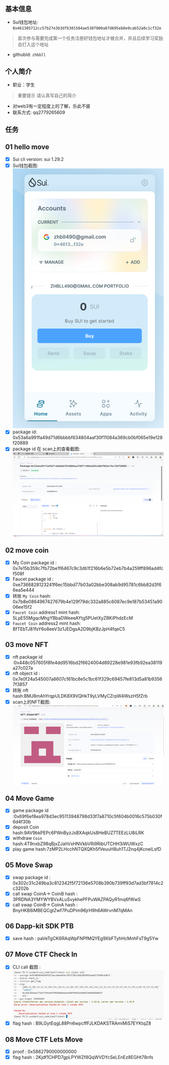 ## 基本信息
- Sui钱包地址: `0x461305712cc57b27e3b3dfb301564ae538f800a87d695eb8e9cab52a8c1cf32e`
> 首次参与需要完成第一个任务注册好钱包地址才被合并，并且后续学习奖励会打入这个地址
- githubId: `zhbbll`

## 个人简介
- 职业：学生
> 重要提示 请认真写自己的简介
- 对web3有一定程度上的了解，乐此不疲
- 联系方式: qq2779265609

## 任务

##   01 hello move

- [x] Sui cli version: sui 1.29.2
- [x] Sui钱包截图: ![Sui钱包截图](./images/walletAddress.png)
- [x] package id: 0x53a6a991fa49d71d6bbbbf634804aaf30f11084a369cb0bf065e19e128f20889
- [x] package id 在 scan上的查看截图:![Scan截图](./images/packageScan.png)

##   02 move coin

- [x] My Coin package id : 0x7e15b359c7fb72be1f6467c9c3db1f216b6e5b72eb7b4a259ff896ad4fcf508f
- [x] Faucet package id : 0xe7366828123241f6ec15bbd77b03a02bbe308ab9d95781c6bb82d3f66ea5e444
- [x] 转账 `My Coin` hash: 0x7b8e0864967427679b4e129f79dc332a885c6087ec9e187b53451a9006ee15f2
- [x] `Faucet Coin` address1 mint hash: 5LpE55MgqcMhgYBbaDWeeeAYtg5PUetXyZBKiPhdzEcM
- [x] `Faucet Coin` address2 mint hash: BfTEbTJ81fsY6o8eeV3z1JEDgsA2D9bjKBzJpH4fqeC5

##   03 move NFT

- [x] nft package id :0x448c057605f8fe4dd9516bd2f6624004d89228e981e93fb92ea38119a27c027a
- [x] nft object id : 0x7e0f24a545007a8607c161bc8e5c1bc61f329c69457fe813d5a81b93567f3857
- [x] 转账 nft  hash:BMJ8mAhYrqpULDK8X9VQHkT9yLVMyCZrpW4WszH5fZrb
- [x] scan上的NFT截图: ![](./images/nft_scan.png)

##   04 Move Game

- [x] game package id :0x69f6ef8ea978d3ec95113948798d33f7a8710c5f604b0016c575b030f6d4f30b
- [x] deposit Coin hash:9AV9bkPEPc6PWnByzJsBXAqkUs8HeBUZ7TEEzLU8iLRK
- [x] withdraw `Coin` hash:4T9nxbZ98qBjxZJahVxHNVkbVRi9RibUTCHH3iWUWxzC
- [x] play game hash:7zMP2LHcchNTQXQKh5fVeuuH8uh1TJ2nq4jKcneiLsfD

##   05 Move Swap

- [x] swap package id : 0x302c31c249ba3c812342f5f72136e5708b390b739ff93d7ad3bf7814c2c3202b
- [x] call swap CoinA-> CoinB  hash : 3PRDNA3YMYWYBVxALuSvykhePFPuWAZPAQyR1mq6fWwS
- [x] call swap CoinB-> CoinA  hash : BnyHKB8iMBEQCgtZwf7PuDPim96jrH9h6AWrvnM7qMAn

##   06 Dapp-kit SDK PTB

- [x] save hash : paVeTgCK6RAqWpFNPfMQYEg9XbFTyhHcMnhFsT9g5Yw

##   07 Move CTF Check In

- [x] CLI call 截图 : ![截图](./images/task7.png)
- [x] flag hash : B9LGytEqgL88Pn6wpcffFJLKDAKSTRAmiMiS7EYKtqZ8

##   08 Move CTF Lets Move

- [x] proof :  0x5862790000000000
- [x] flag hash : 2Kjdf1CHPD7gpLPYWZf8QqWVDYcSeLEnEz8EGHt78nfs
